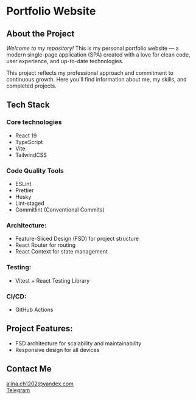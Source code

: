 # Portfolio Website
## About the Project
_Welcome to my repository!_
This is my personal portfolio website — a modern single-page application (SPA) created with a love for clean code, user experience, and up-to-date technologies.

This project reflects my professional approach and commitment to continuous growth. Here you'll find information about me, my skills, and completed projects.

## Tech Stack
### Core technologies
- React 19
- TypeScript
- Vite
- TailwindCSS

### Code Quality Tools
- ESLint
- Prettier
- Husky
- Lint-staged
- Commitlint (Conventional Commits)

### Architecture:
- Feature-Sliced Design (FSD) for project structure
- React Router for routing
- React Context for state management

### Testing:
- Vitest + React Testing Library

### CI/CD:
- GitHub Actions

## Project Features:
- FSD architecture for scalability and maintainability
- Responsive design for all devices

## Contact Me

[alina.ch1202@yandex.com](mailto:alina.ch1202@yandex.com)  
[Telegram](@cherkasova_aa)